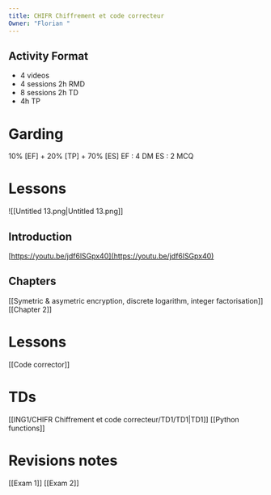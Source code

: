 ```yaml
---
title: CHIFR Chiffrement et code correcteur
Owner: "Florian "
---
```

## Activity Format
- 4 videos
- 4 sessions 2h RMD
- 8 sessions 2h TD
- 4h TP
# Garding
10% [EF] + 20% [TP] + 70% [ES]
EF : 4 DM
ES : 2 MCQ
# Lessons
![[Untitled 13.png|Untitled 13.png]]
## Introduction
[https://youtu.be/jdf6lSGpx40](https://youtu.be/jdf6lSGpx40)
  
## Chapters
[[Symetric & asymetric encryption, discrete logarithm, integer factorisation]]
[[Chapter 2]]
  
# Lessons
[[Code corrector]]
# TDs
[[ING1/CHIFR Chiffrement et code correcteur/TD1/TD1|TD1]]
[[Python functions]]
# Revisions notes
[[Exam 1]]
[[Exam 2]]